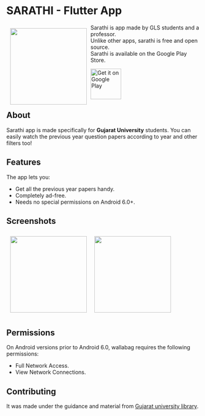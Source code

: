 # SARATHI - Flutter App

<img src="https://github.com/Rishabh11200/QuestionPaper_Bank/blob/master/assets/appicon.png" align="left"
width="200" hspace="10" vspace="10">

Sarathi is app made by GLS students and a professor.  
Unlike other apps, sarathi is free and open source.  
Sarathi is available on the Google Play Store.

<p align="left">
<a href="https://play.google.com/store/apps/details?id=com.glsmscit.sarathi">
    <img alt="Get it on Google Play"
        height="80"
        src="https://play.google.com/intl/en_us/badges/images/generic/en_badge_web_generic.png" />
</a>   </p>

## About

Sarathi app is made specifically for <b>Gujarat University</b> students.
You can easily watch the previous year question papers according to year and other filters too!

## Features

The app lets you:
- Get all the previous year papers handy.
- Completely ad-free.
- Needs no special permissions on Android 6.0+.

## Screenshots

[<img src="https://play-lh.googleusercontent.com/veLtA5UIiQSjz4S0KTIB36vkSWE7y2pl6BouFhyvly4PaW0EDDaJRCNb6rGuXb_pN2Ep=w1536-h714-rw" align="left"
width="200"
    hspace="10" vspace="10">](/readme/Wallabag%20Reading%20List.png)
[<img src="https://play-lh.googleusercontent.com/OGKxnVl-Gyg4dnao1gZZYxj2ZZv83spvkFIu7SLxWTisyio5ovf1ezznMFDsvzuqwg=w1536-h714-rw" align="center"
width="200"
    hspace="10" vspace="10">](/readme/Wallabag%20Article%20View.png)

## Permissions

On Android versions prior to Android 6.0, wallabag requires the following permissions:
- Full Network Access.
- View Network Connections.

## Contributing

It was made under the guidance and material from [Gujarat university library](https://gulibrary.com/).
